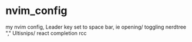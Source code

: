 # nvim_config
my nvim config, 
Leader key set to space bar, ie opening/ toggling nerdtree "<leader>,"
Ultisnips/ react completion rcc<tab>
